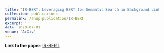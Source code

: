 ```yaml
---
title: "IR-BERT: Leveraging BERT for Semantic Search in Background Linking for News Articles"
collection: publications
permalink: /anup-publication/IR-BERT
excerpt: ''
date: 2020-07-01
venue: 'ArXiv'
---
```



**Link to the paper:** [IR-BERT](https://arxiv.org/abs/2007.12603)

<!-- ---
title: "IR BERT Leveraging BERT for Semantic Search in Background Linking for News Articles"
collection: publications
permalink: /anup-publication/IR-BERT:-Leveraging-BERT-for-Semantic-Search-in-Background-Linking-for-News-Articles
excerpt: ''
date: 2020-07-01
venue: 'ArXiv'
citation: Anand Deshmukh, Anup, and Udhav Sethi. "IR-BERT: Leveraging BERT for Semantic Search in Background Linking for News Articles." arXiv e-prints (2020): arXiv-2007.
---
 -->



